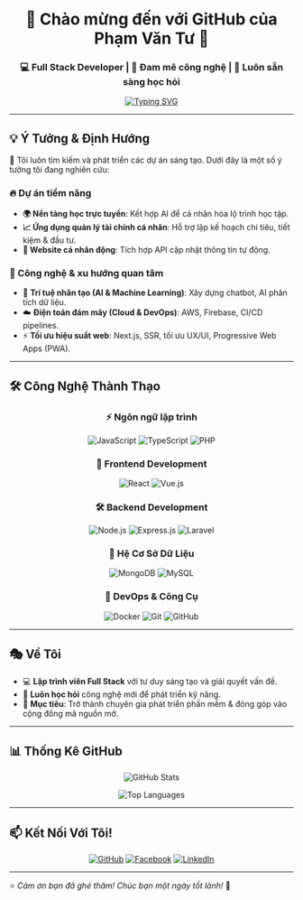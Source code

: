 <div align="center">
  <h1>🚀 Chào mừng đến với GitHub của Phạm Văn Tư 🌟</h1>
  <h3>💻 Full Stack Developer | 🚀 Đam mê công nghệ | 🎯 Luôn sẵn sàng học hỏi</h3>
</div>

<div align="center">
  
[![Typing SVG](https://readme-typing-svg.herokuapp.com?font=Fira+Code&pause=1000&color=36BCF7FF&center=true&vCenter=true&width=435&lines=Full+Stack+Developer;Web+Enthusiast;Passionate+Learner)](https://git.io/typing-svg)

</div>

---

## 💡 Ý Tưởng & Định Hướng

🚀 Tôi luôn tìm kiếm và phát triển các dự án sáng tạo. Dưới đây là một số ý tưởng tôi đang nghiên cứu:

### 🔥 Dự án tiềm năng
- **🌍 Nền tảng học trực tuyến**: Kết hợp AI để cá nhân hóa lộ trình học tập.
- **📈 Ứng dụng quản lý tài chính cá nhân**: Hỗ trợ lập kế hoạch chi tiêu, tiết kiệm & đầu tư.
- **🚀 Website cá nhân động**: Tích hợp API cập nhật thông tin tự động.

### 🎯 Công nghệ & xu hướng quan tâm
- 🧠 **Trí tuệ nhân tạo (AI & Machine Learning)**: Xây dựng chatbot, AI phân tích dữ liệu.
- ☁️ **Điện toán đám mây (Cloud & DevOps)**: AWS, Firebase, CI/CD pipelines.
- ⚡ **Tối ưu hiệu suất web**: Next.js, SSR, tối ưu UX/UI, Progressive Web Apps (PWA).

---

## 🛠️ Công Nghệ Thành Thạo

<div align="center">

### ⚡ Ngôn ngữ lập trình  
![JavaScript](https://img.shields.io/badge/JavaScript-F7DF1E?style=for-the-badge&logo=javascript&logoColor=black)
![TypeScript](https://img.shields.io/badge/TypeScript-007ACC?style=for-the-badge&logo=typescript&logoColor=white)
![PHP](https://img.shields.io/badge/PHP-777BB4?style=for-the-badge&logo=php&logoColor=white)

### 🚀 Frontend Development  
![React](https://img.shields.io/badge/React-61DAFB?style=for-the-badge&logo=react&logoColor=black)
![Vue.js](https://img.shields.io/badge/Vue.js-4FC08D?style=for-the-badge&logo=vue.js&logoColor=white)

### 🛠️ Backend Development  
![Node.js](https://img.shields.io/badge/Node.js-43853D?style=for-the-badge&logo=node.js&logoColor=white)
![Express.js](https://img.shields.io/badge/Express.js-404D59?style=for-the-badge&logo=express)
![Laravel](https://img.shields.io/badge/Laravel-FF2D20?style=for-the-badge&logo=laravel&logoColor=white)

### 🔧 Hệ Cơ Sở Dữ Liệu  
![MongoDB](https://img.shields.io/badge/MongoDB-4EA94B?style=for-the-badge&logo=mongodb&logoColor=white)
![MySQL](https://img.shields.io/badge/MySQL-4479A1?style=for-the-badge&logo=mysql&logoColor=white)

### 🚀 DevOps & Công Cụ  
![Docker](https://img.shields.io/badge/Docker-2496ED?style=for-the-badge&logo=docker&logoColor=white)
![Git](https://img.shields.io/badge/Git-F05032?style=for-the-badge&logo=git&logoColor=white)
![GitHub](https://img.shields.io/badge/GitHub-181717?style=for-the-badge&logo=github&logoColor=white)


</div>

---

## 🎭 Về Tôi
- 💻 **Lập trình viên Full Stack** với tư duy sáng tạo và giải quyết vấn đề.
- 🌱 **Luôn học hỏi** công nghệ mới để phát triển kỹ năng.
- 🎯 **Mục tiêu**: Trở thành chuyên gia phát triển phần mềm & đóng góp vào cộng đồng mã nguồn mở.

---

## 📊 Thống Kê GitHub

<div align="center">

![GitHub Stats](https://github-readme-stats.vercel.app/api?username=phamvantu090303&show_icons=true&theme=radical)

![Top Languages](https://github-readme-stats.vercel.app/api/top-langs/?username=phamvantu090303&layout=compact&theme=radical)

</div>

---

## 📫 Kết Nối Với Tôi!
<div align="center">

[![GitHub](https://img.shields.io/badge/GitHub-100000?style=for-the-badge&logo=github&logoColor=white)](https://github.com/phamvantu090303)
[![Facebook](https://img.shields.io/badge/Facebook-1877F2?style=for-the-badge&logo=facebook&logoColor=white)](https://facebook.com/)
[![LinkedIn](https://img.shields.io/badge/LinkedIn-0077B5?style=for-the-badge&logo=linkedin&logoColor=white)](https://linkedin.com/)

</div>

---

⭐️ *Cảm ơn bạn đã ghé thăm! Chúc bạn một ngày tốt lành!* 🚀
